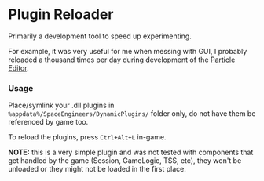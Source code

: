 # Plugin Reloader

Primarily a development tool to speed up experimenting.

For example, it was very useful for me when messing with GUI, I probably reloaded a thousand times per day during development of the [Particle Editor](https://github.com/THDigi/ParticleEditor).


### Usage

Place/symlink your .dll plugins in `%appdata%/SpaceEngineers/DynamicPlugins/` folder only, do not have them be referenced by game too.

To reload the plugins, press `Ctrl+Alt+L` in-game.

**NOTE:** this is a very simple plugin and was not tested with components that get handled by the game (Session, GameLogic, TSS, etc), they won't be unloaded or they might not be loaded in the first place.
